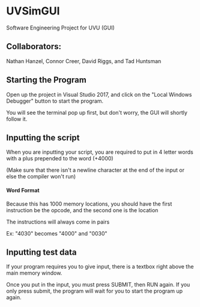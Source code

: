 # UVSimGUI
Software Engineering Project for UVU (GUI)

## Collaborators:
Nathan Hanzel, Connor Creer, David Riggs, and Tad Huntsman

## Starting the Program
Open up the project in Visual Studio 2017, and click on the "Local Windows Debugger" button to start the program.

You will see the terminal pop up first, but don't worry, the GUI will shortly follow it.

## Inputting the script
When you are inputting your script, you are required to put in 4 letter words with a plus prepended to the word (+4000)

(Make sure that there isn't a newline character at the end of the input or else the compiler won't run)

#### Word Format
Because this has 1000 memory locations, you should have the first instruction be the opcode, and the second one is the location

The instructions will always come in pairs

Ex: "4030" becomes "4000" and "0030"

## Inputting test data
If your program requires you to give input, there is a textbox right above the main memory window.

Once you put in the input, you must press SUBMIT, then RUN again. If you only press submit, the program will wait for you to start the program up again.

